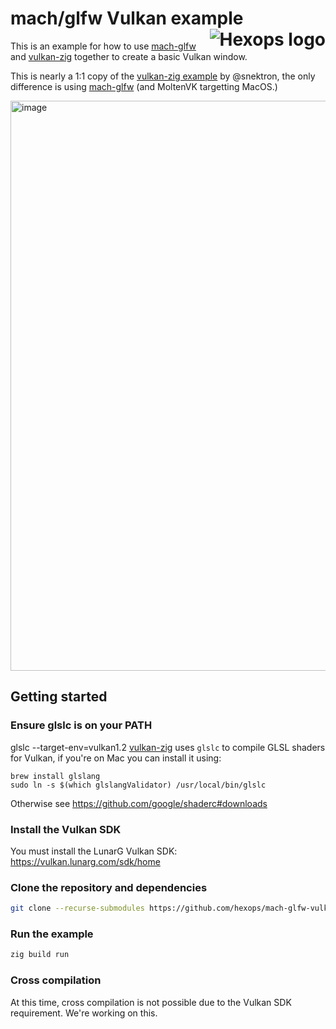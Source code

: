 # mach/glfw Vulkan example <a href="https://hexops.com"><img align="right" alt="Hexops logo" src="https://raw.githubusercontent.com/hexops/media/main/readme.svg"></img></a>

This is an example for how to use [mach-glfw](https://github.com/hexops/mach-glfw) and [vulkan-zig](https://github.com/snektron/vulkan-zig) together to create a basic Vulkan window.

This is nearly a 1:1 copy of the [vulkan-zig example](https://github.com/snektron/vulkan-zig) by @snektron, the only difference is using [mach-glfw](https://github.com/hexops/mach-glfw) (and MoltenVK targetting MacOS.)

<img width="912" alt="image" src="https://user-images.githubusercontent.com/3173176/139573985-d862f35a-e78e-40c2-bc0c-9c4fb68d6ecd.png">

## Getting started

### Ensure glslc is on your PATH
glslc --target-env=vulkan1.2
[vulkan-zig](github.com/snektron/vulkan-zig) uses `glslc` to compile GLSL shaders for Vulkan, if you're on Mac you can install it using:

```
brew install glslang
sudo ln -s $(which glslangValidator) /usr/local/bin/glslc
```

Otherwise see https://github.com/google/shaderc#downloads

### Install the Vulkan SDK

You must install the LunarG Vulkan SDK: https://vulkan.lunarg.com/sdk/home

### Clone the repository and dependencies

```sh
git clone --recurse-submodules https://github.com/hexops/mach-glfw-vulkan-example
```

### Run the example

```sh
zig build run
```

### Cross compilation

At this time, cross compilation is not possible due to the Vulkan SDK requirement. We're working on this.
